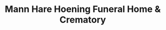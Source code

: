 ---
title: "Mann Hare Hoening Funeral Home & Crematory"
url: /fostoria/mann-hare-hoening-funeral-home-und-crematory/
shop: Bestattungen
---